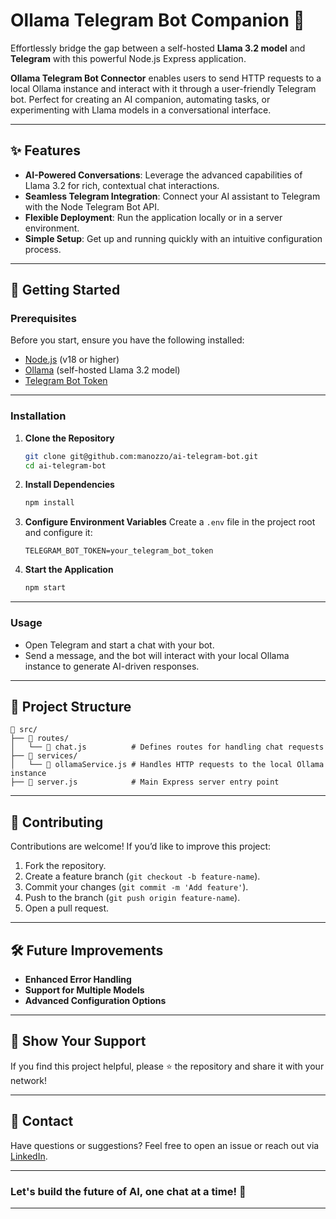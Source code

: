 
# Ollama Telegram Bot Companion 🌟

Effortlessly bridge the gap between a self-hosted **Llama 3.2 model** and **Telegram** with this powerful Node.js Express application.

**Ollama Telegram Bot Connector** enables users to send HTTP requests to a local Ollama instance and interact with it through a user-friendly Telegram bot. Perfect for creating an AI companion, automating tasks, or experimenting with Llama models in a conversational interface.

---

## ✨ Features

- **AI-Powered Conversations**: Leverage the advanced capabilities of Llama 3.2 for rich, contextual chat interactions.
- **Seamless Telegram Integration**: Connect your AI assistant to Telegram with the Node Telegram Bot API.
- **Flexible Deployment**: Run the application locally or in a server environment.
- **Simple Setup**: Get up and running quickly with an intuitive configuration process.

---

## 🚀 Getting Started

### Prerequisites

Before you start, ensure you have the following installed:

- [Node.js](https://nodejs.org/) (v18 or higher)
- [Ollama](https://ollama.com/) (self-hosted Llama 3.2 model)
- [Telegram Bot Token](https://core.telegram.org/bots#creating-a-new-bot)

---

### Installation

1. **Clone the Repository**

   ```bash
   git clone git@github.com:manozzo/ai-telegram-bot.git
   cd ai-telegram-bot
   ```

2. **Install Dependencies**

   ```bash
   npm install
   ```

3. **Configure Environment Variables**
   Create a `.env` file in the project root and configure it:

   ```env
   TELEGRAM_BOT_TOKEN=your_telegram_bot_token
   ```

4. **Start the Application**
   ```bash
   npm start
   ```

---

### Usage

- Open Telegram and start a chat with your bot.
- Send a message, and the bot will interact with your local Ollama instance to generate AI-driven responses.

---

## 🔧 Project Structure

```
📁 src/
├── 📁 routes/
│   └── 📄 chat.js          # Defines routes for handling chat requests
├── 📁 services/
│   └── 📄 ollamaService.js # Handles HTTP requests to the local Ollama instance
├── 📄 server.js            # Main Express server entry point
```

---

## 🤝 Contributing

Contributions are welcome! If you’d like to improve this project:

1. Fork the repository.
2. Create a feature branch (`git checkout -b feature-name`).
3. Commit your changes (`git commit -m 'Add feature'`).
4. Push to the branch (`git push origin feature-name`).
5. Open a pull request.

---

## 🛠️ Future Improvements

- **Enhanced Error Handling**
- **Support for Multiple Models**
- **Advanced Configuration Options**

---

## 🌟 Show Your Support

If you find this project helpful, please ⭐ the repository and share it with your network!

---

## 📧 Contact

Have questions or suggestions? Feel free to open an issue or reach out via [LinkedIn](https://linkedin.com/in/manozzo).

---

### Let's build the future of AI, one chat at a time! 🚀

---
